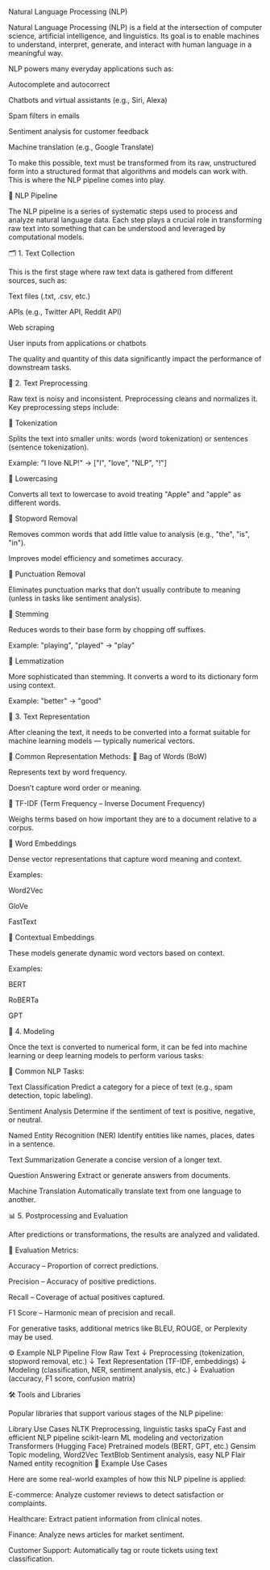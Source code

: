 Natural Language Processing (NLP)

Natural Language Processing (NLP) is a field at the intersection of computer science, artificial intelligence, and linguistics. Its goal is to enable machines to understand, interpret, generate, and interact with human language in a meaningful way.

NLP powers many everyday applications such as:

Autocomplete and autocorrect

Chatbots and virtual assistants (e.g., Siri, Alexa)

Spam filters in emails

Sentiment analysis for customer feedback

Machine translation (e.g., Google Translate)

To make this possible, text must be transformed from its raw, unstructured form into a structured format that algorithms and models can work with. This is where the NLP pipeline comes into play.

🔄 NLP Pipeline

The NLP pipeline is a series of systematic steps used to process and analyze natural language data. Each step plays a crucial role in transforming raw text into something that can be understood and leveraged by computational models.

🗂️ 1. Text Collection

This is the first stage where raw text data is gathered from different sources, such as:

Text files (.txt, .csv, etc.)

APIs (e.g., Twitter API, Reddit API)

Web scraping

User inputs from applications or chatbots

The quality and quantity of this data significantly impact the performance of downstream tasks.

🧹 2. Text Preprocessing

Raw text is noisy and inconsistent. Preprocessing cleans and normalizes it. Key preprocessing steps include:

🔹 Tokenization

Splits the text into smaller units: words (word tokenization) or sentences (sentence tokenization).

Example:
"I love NLP!" → ["I", "love", "NLP", "!"]

🔹 Lowercasing

Converts all text to lowercase to avoid treating "Apple" and "apple" as different words.

🔹 Stopword Removal

Removes common words that add little value to analysis (e.g., "the", "is", "in").

Improves model efficiency and sometimes accuracy.

🔹 Punctuation Removal

Eliminates punctuation marks that don’t usually contribute to meaning (unless in tasks like sentiment analysis).

🔹 Stemming

Reduces words to their base form by chopping off suffixes.

Example: "playing", "played" → "play"

🔹 Lemmatization

More sophisticated than stemming. It converts a word to its dictionary form using context.

Example: "better" → "good"

🔢 3. Text Representation

After cleaning the text, it needs to be converted into a format suitable for machine learning models — typically numerical vectors.

🧱 Common Representation Methods:
🔸 Bag of Words (BoW)

Represents text by word frequency.

Doesn’t capture word order or meaning.

🔸 TF-IDF (Term Frequency – Inverse Document Frequency)

Weighs terms based on how important they are to a document relative to a corpus.

🔸 Word Embeddings

Dense vector representations that capture word meaning and context.

Examples:

Word2Vec

GloVe

FastText

🔸 Contextual Embeddings

These models generate dynamic word vectors based on context.

Examples:

BERT

RoBERTa

GPT

🤖 4. Modeling

Once the text is converted to numerical form, it can be fed into machine learning or deep learning models to perform various tasks:

📌 Common NLP Tasks:

Text Classification
Predict a category for a piece of text (e.g., spam detection, topic labeling).

Sentiment Analysis
Determine if the sentiment of text is positive, negative, or neutral.

Named Entity Recognition (NER)
Identify entities like names, places, dates in a sentence.

Text Summarization
Generate a concise version of a longer text.

Question Answering
Extract or generate answers from documents.

Machine Translation
Automatically translate text from one language to another.

📊 5. Postprocessing and Evaluation

After predictions or transformations, the results are analyzed and validated.

📏 Evaluation Metrics:

Accuracy – Proportion of correct predictions.

Precision – Accuracy of positive predictions.

Recall – Coverage of actual positives captured.

F1 Score – Harmonic mean of precision and recall.

For generative tasks, additional metrics like BLEU, ROUGE, or Perplexity may be used.

⚙️ Example NLP Pipeline Flow
Raw Text
   ↓
Preprocessing (tokenization, stopword removal, etc.)
   ↓
Text Representation (TF-IDF, embeddings)
   ↓
Modeling (classification, NER, sentiment analysis, etc.)
   ↓
Evaluation (accuracy, F1 score, confusion matrix)

🛠️ Tools and Libraries

Popular libraries that support various stages of the NLP pipeline:

Library	Use Cases
NLTK	Preprocessing, linguistic tasks
spaCy	Fast and efficient NLP pipeline
scikit-learn	ML modeling and vectorization
Transformers (Hugging Face)	Pretrained models (BERT, GPT, etc.)
Gensim	Topic modeling, Word2Vec
TextBlob	Sentiment analysis, easy NLP
Flair	Named entity recognition
🚀 Example Use Cases

Here are some real-world examples of how this NLP pipeline is applied:

E-commerce: Analyze customer reviews to detect satisfaction or complaints.

Healthcare: Extract patient information from clinical notes.

Finance: Analyze news articles for market sentiment.

Customer Support: Automatically tag or route tickets using text classification.
